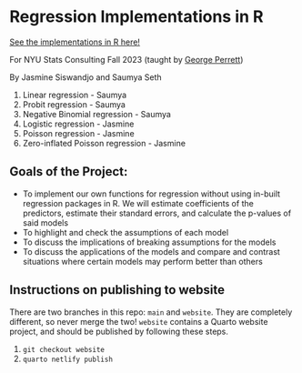 # Regression Implementations in R

[See the implementations in R here!](https://diy-regression-stats.netlify.app/)

For NYU Stats Consulting Fall 2023 (taught by [George Perrett](https://github.com/gperrett/))

By Jasmine Siswandjo and Saumya Seth

1. Linear regression - Saumya
2. Probit regression - Saumya
3. Negative Binomial regression - Saumya
4. Logistic regression - Jasmine
5. Poisson regression - Jasmine
6. Zero-inflated Poisson regression - Jasmine

## Goals of the Project:

- To implement our own functions for regression without using in-built regression packages in R. We will estimate coefficients of the predictors, estimate their standard errors, and calculate the p-values of said models
- To highlight and check the assumptions of each model
- To discuss the implications of breaking assumptions for the models
- To discuss the applications of the models and compare and contrast situations where certain models may perform better than others

## Instructions on publishing to website

There are two branches in this repo: `main` and `website`. They are completely different, so never merge the two! `website` contains a Quarto website project, and should be published by following these steps.

1. `git checkout website`
2. `quarto netlify publish`
